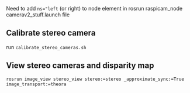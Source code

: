 Need to add `ns="left` (or right) to node element in rosrun raspicam_node camerav2_stuff.launch file

## Calibrate stereo camera

run `calibrate_stereo_cameras.sh`

## View stereo cameras and disparity map

```
rosrun image_view stereo_view stereo:=stereo _approximate_sync:=True image_transport:=theora
```
